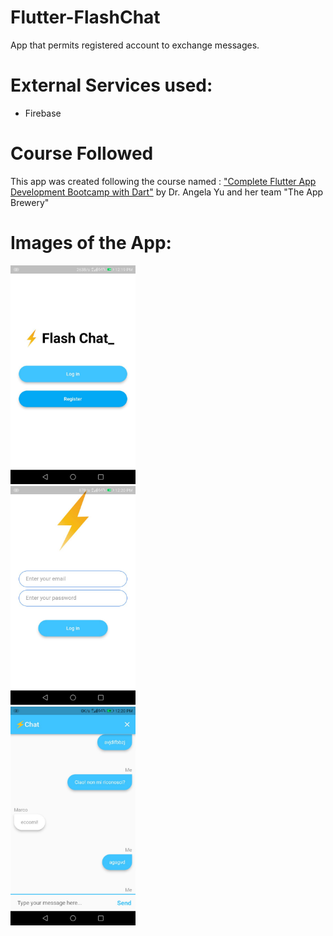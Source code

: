 # Flutter-FlashChat
 App that permits registered account to exchange messages.
 
# External Services used:
 - Firebase

# Course Followed
This app was created following the course named : <a href="https://www.udemy.com/course/flutter-bootcamp-with-dart/">"Complete Flutter App Development Bootcamp with Dart"</a> by Dr. Angela Yu and her team "The App Brewery"

# Images of the App:
<div class="display: inline-block">
 <div class="padding-right: 20px">
  <img src="https://github.com/Simonotos/Flutter-FlashChat/blob/main/appImages/1.jpg" width="200" height="350">
 </div>
 
 <div class="padding-right: 20px">
  <img src="https://github.com/Simonotos/Flutter-FlashChat/blob/main/appImages/2.jpg" width="200" height="350">
 </div>
 
 <div>
  <img src="https://github.com/Simonotos/Flutter-FlashChat/blob/main/appImages/3.jpg" width="200" height="350">
 </div>
 
</div>

